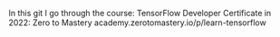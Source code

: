 In this git I go through the course:
TensorFlow Developer Certificate in 2022: Zero to Mastery
academy.zerotomastery.io/p/learn-tensorflow
